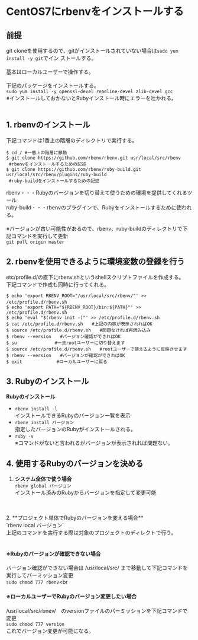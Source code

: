 # CentOS7にrbenvをインストールする
## 前提
  git cloneを使用するので、gitがインストールされていない場合は`sudo yum install -y git`でイン   ストールする。
  <br>
  <br>
  基本はローカルユーザーで操作する。
  <br>
  <br>
  下記のパッケージをインストールする。<br>
  `sudo yum install -y openssl-devel readline-devel zlib-devel gcc`<br>
  ※インストールしておかないとRubyインストール時にエラーを吐かれる。
  <br>
  <br>

## 1. rbenvのインストール
  下記コマンドは1番上の階層のディレクトリで実行する。<br>
  ```
  $ cd / #一番上の階層に移動
  $ git clone https://github.com/rbenv/rbenv.git usr/local/src/rbenv
   #rbenvをインストールするための記述
  $ git clone https://github.com/rbenv/ruby-build.git usr/local/src/rbenv/plugins/ruby-build
   #ruby-buildをインストールするための記述
  ```

  rbenv・・・Rubyのバージョンを切り替えて使うための環境を提供してくれるツール<br>
  ruby-build・・・rbenvのプラグインで、Rubyをインストールするために使われる。<br><br>
  ※バージョンが古い可能性があるので、rbenv、ruby-buildのディレクトリで下記コマンドを実行して更新<br>
  `git pull origin master`<br>

## 2. rbenvを使用できるように環境変数の登録を行う
  etc/profile.d/の直下にrbenv.shというshellスクリプトファイルを作成する。<br>
  下記コマンドで作成も同時に行ってくれる。
  ```
  $ echo 'export RBENV_ROOT="/usr/local/src/rbenv/"' >> /etc/profile.d/rbenv.sh　
  $ echo 'export PATH="${RBENV_ROOT}/bin:${PATH}"' >> /etc/profile.d/rbenv.sh
  $ echo 'eval "$(rbenv init -)"' >> /etc/profile.d/rbenv.sh
  $ cat /etc/profile.d/rbenv.sh　　#上記の内容が表示されればOK
  $ source /etc/profile.d/rbenv.sh　　#問題なければ再読み込み
  $ rbenv --version　　#バージョン確認ができればOK
  $ su           　　#一旦rootユーザーに切り替えます
  $ source /etc/profile.d/rbenv.sh　　#rootユーザーで使えるように反映させます
  $ rbenv --version　　#バージョンが確認ができればOK
  $ exit             #ローカルユーザーに戻る
  ```

## 3. Rubyのインストール
  **Rubyのインストール**
  * `rbenv install -l`<br>
  インストールできるRubyのバージョン一覧を表示
  * `rbenv install バージョン`<br>
  指定したバージョンのRubyがインストールされる。
  * `ruby -v`<br>
  ※コマンドがないと言われるがバージョンが表示されれば問題ない。

## 4. 使用するRubyのバージョンを決める
1. **システム全体で使う場合**<br>
  `rbenv global バージョン`<br>
  インストール済みのRubyからバージョンを指定して変更可能
  <br>
  <br>
2. **プロジェクト単体でRubyのバージョンを変える場合**<br>
  `rbenv local バージョン`<br>
  上記のコマンドを実行する際は対象のプロジェクトのディレクトで行う。
  <br>
  <br>

#### ※Rubyのバージョンが確認できない場合
  バージョン確認ができない場合は /usr/local/src/ まで移動して下記コマンドを実行してパーミッション変更<br>
  `sudo chmod 777 rbenv`<br

#### ※ローカルユーザーでRubyのバージョン変更したい場合
  /usr/local/src/rbnev/　のversionファイルのパーミッションを下記コマンドで変更<br>
  `sudo chmod 777 version`<br>
  これでバージョン変更が可能になる。<br><br>
